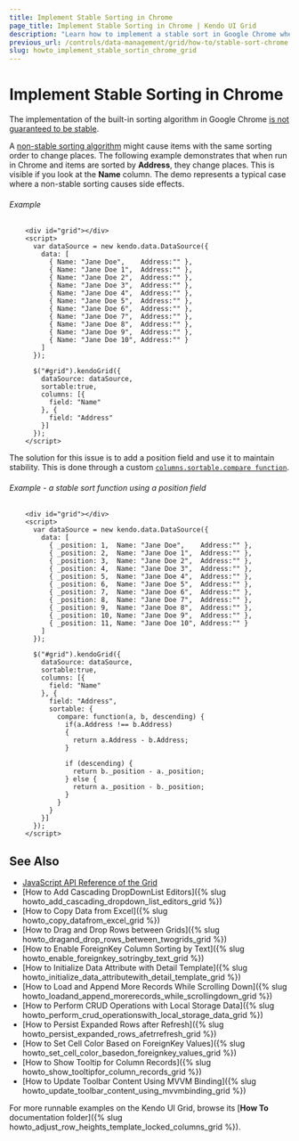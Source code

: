 ```yaml
---
title: Implement Stable Sorting in Chrome
page_title: Implement Stable Sorting in Chrome | Kendo UI Grid
description: "Learn how to implement a stable sort in Google Chrome when using the Kendo UI Grid widget."
previous_url: /controls/data-management/grid/how-to/stable-sort-chrome
slug: howto_implement_stable_sortin_chrome_grid
---
```


# Implement Stable Sorting in Chrome

The implementation of the built-in sorting algorithm in Google Chrome [is not guaranteed to be stable](https://bugs.chromium.org/p/v8/issues/detail?id=90).

A [non-stable sorting algorithm](https://en.wikipedia.org/wiki/Sorting_algorithm#Stability) might cause items with the same sorting order to change places. The following example demonstrates that when run in Chrome and items are sorted by **Address**, they change places. This is visible if you look at the **Name** column. The demo represents a typical case where a non-stable sorting causes side effects.

###### Example

```dojo
    <div id="grid"></div>
    <script>
      var dataSource = new kendo.data.DataSource({
        data: [
          { Name: "Jane Doe",    Address:"" },
          { Name: "Jane Doe 1",  Address:"" },
          { Name: "Jane Doe 2",  Address:"" },
          { Name: "Jane Doe 3",  Address:"" },
          { Name: "Jane Doe 4",  Address:"" },
          { Name: "Jane Doe 5",  Address:"" },
          { Name: "Jane Doe 6",  Address:"" },
          { Name: "Jane Doe 7",  Address:"" },
          { Name: "Jane Doe 8",  Address:"" },
          { Name: "Jane Doe 9",  Address:"" },
          { Name: "Jane Doe 10", Address:"" }
        ]
      });

      $("#grid").kendoGrid({
        dataSource: dataSource,
        sortable:true,
        columns: [{
          field: "Name"
        }, {
          field: "Address"
        }]
      });
    </script>
```

The solution for this issue is to add a position field and use it to maintain stability. This is done through a custom [`columns.sortable.compare function`](/api/javascript/ui/grid/configuration/columns.sortable.compare).

###### Example - a stable sort function using a position field

```dojo
    <div id="grid"></div>
    <script>
      var dataSource = new kendo.data.DataSource({
        data: [
          { _position: 1,  Name: "Jane Doe",    Address:"" },
          { _position: 2,  Name: "Jane Doe 1",  Address:"" },
          { _position: 3,  Name: "Jane Doe 2",  Address:"" },
          { _position: 4,  Name: "Jane Doe 3",  Address:"" },
          { _position: 5,  Name: "Jane Doe 4",  Address:"" },
          { _position: 6,  Name: "Jane Doe 5",  Address:"" },
          { _position: 7,  Name: "Jane Doe 6",  Address:"" },
          { _position: 8,  Name: "Jane Doe 7",  Address:"" },
          { _position: 9,  Name: "Jane Doe 8",  Address:"" },
          { _position: 10, Name: "Jane Doe 9",  Address:"" },
          { _position: 11, Name: "Jane Doe 10", Address:"" }
        ]
      });

      $("#grid").kendoGrid({
        dataSource: dataSource,
        sortable:true,
        columns: [{
          field: "Name"
        }, {
          field: "Address",
          sortable: {
            compare: function(a, b, descending) {
              if(a.Address !== b.Address)
              {
                return a.Address - b.Address;
              }

              if (descending) {
                return b._position - a._position;
              } else {
                return a._position - b._position;
              }
            }
          }
        }]
      });
    </script>
```

## See Also

* [JavaScript API Reference of the Grid](/api/javascript/ui/grid)
* [How to Add Cascading DropDownList Editors]({% slug howto_add_cascading_dropdown_list_editors_grid %})
* [How to Copy Data from Excel]({% slug howto_copy_datafrom_excel_grid %})
* [How to Drag and Drop Rows between Grids]({% slug howto_dragand_drop_rows_between_twogrids_grid %})
* [How to Enable ForeignKey Column Sorting by Text]({% slug howto_enable_foreignkey_sotringby_text_grid %})
* [How to Initialize Data Attribute with Detail Template]({% slug howto_initialize_data_attributewith_detail_template_grid %})
* [How to Load and Append More Records While Scrolling Down]({% slug howto_loadand_append_morerecords_while_scrollingdown_grid %})
* [How to Perform CRUD Operations with Local Storage Data]({% slug howto_perform_crud_operationswith_local_storage_data_grid %})
* [How to Persist Expanded Rows after Refresh]({% slug howto_persist_expanded_rows_afetrrefresh_grid %})
* [How to Set Cell Color Based on ForeignKey Values]({% slug howto_set_cell_color_basedon_foreignkey_values_grid %})
* [How to Show Tooltip for Column Records]({% slug howto_show_tooltipfor_column_records_grid %})
* [How to Update Toolbar Content Using MVVM Binding]({% slug howto_update_toolbar_content_using_mvvmbinding_grid %})

For more runnable examples on the Kendo UI Grid, browse its [**How To** documentation folder]({% slug howto_adjust_row_heights_template_locked_columns_grid %}).
